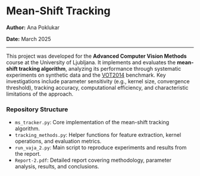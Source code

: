 # Mean-Shift Tracking  

**Author:** Ana Poklukar  

**Date:** March 2025  

---  

This project was developed for the **Advanced Computer Vision Methods** course at the University of Ljubljana. It implements and evaluates the **mean-shift tracking algorithm**, analyzing its performance through systematic experiments on synthetic data and the [VOT2014](https://www.votchallenge.net/vot2014/) benchmark. Key investigations include parameter sensitivity (e.g., kernel size, convergence threshold), tracking accuracy, computational efficiency, and characteristic limitations of the approach.  

### Repository Structure  
- `ms_tracker.py`: Core implementation of the mean-shift tracking algorithm.  
- `tracking_methods.py`: Helper functions for feature extraction, kernel operations, and evaluation metrics.  
- `run_vaja_2.py`: Main script to reproduce experiments and results from the report.  
- `Report-2.pdf`: Detailed report covering methodology, parameter analysis, results, and conclusions.  
